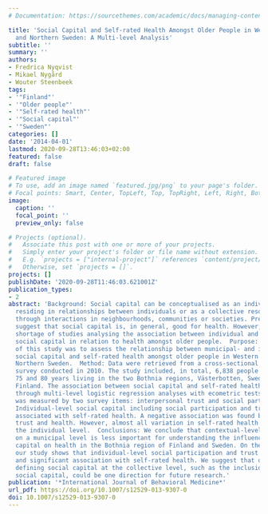 ```yaml
---
# Documentation: https://sourcethemes.com/academic/docs/managing-content/

title: 'Social Capital and Self-rated Health Amongst Older People in Western Finland
  and Northern Sweden: A Multi-level Analysis'
subtitle: ''
summary: ''
authors:
- Fredrica Nyqvist
- Mikael Nygård
- Wouter Steenbeek
tags:
- '"Finland"'
- '"Older people"'
- '"Self-rated health"'
- '"Social capital"'
- '"Sweden"'
categories: []
date: '2014-04-01'
lastmod: 2020-09-28T13:46:03+02:00
featured: false
draft: false

# Featured image
# To use, add an image named `featured.jpg/png` to your page's folder.
# Focal points: Smart, Center, TopLeft, Top, TopRight, Left, Right, BottomLeft, Bottom, BottomRight.
image:
  caption: ''
  focal_point: ''
  preview_only: false

# Projects (optional).
#   Associate this post with one or more of your projects.
#   Simply enter your project's folder or file name without extension.
#   E.g. `projects = ["internal-project"]` references `content/project/deep-learning/index.md`.
#   Otherwise, set `projects = []`.
projects: []
publishDate: '2020-09-28T11:46:03.621001Z'
publication_types:
- 2
abstract: 'Background: Social capital can be conceptualised as an individual resource
  residing in relationships between individuals or as a collective resource produced
  through interactions in neighbourhoods, communities or societies. Previous studies
  suggest that social capital is, in general, good for health. However, there is a
  shortage of studies analysing the association between individual and collective
  social capital in relation to health amongst older people.  Purpose: The purpose
  of this study was to assess the relationship between municipal- and individual-level
  social capital and self-rated health amongst older people in Western Finland and
  Northern Sweden.  Method: Data were retrieved from a cross-sectional postal questionnaire
  survey conducted in 2010. The study included, in total, 6,838 people aged 65, 70,
  75 and 80 years living in the two Bothnia regions, Västerbotten, Sweden and Pohjanmaa,
  Finland. The association between social capital and self-rated health was tested
  through multi-level logistic regression analyses with ecometric tests. Social capital
  was measured by two survey items: interpersonal trust and social participation.  Results:
  Individual-level social capital including social participation and trust was significantly
  associated with self-rated health. A negative association was found between municipal-level
  trust and health. However, almost all variation in self-rated health resided on
  the individual level.  Conclusions: We conclude that contextual-level social capital
  on a municipal level is less important for understanding the influence of social
  capital on health in the Bothnia region of Finland and Sweden. On the other hand,
  our study shows that individual-level social participation and trust have a positive
  and significant association with self-rated health. We suggest that other ways of
  defining social capital at the collective level, such as the inclusion of neighbourhood
  social capital, could be one direction for future research.'
publication: '*International Journal of Behavioral Medicine*'
url_pdf: https://doi.org/10.1007/s12529-013-9307-0
doi: 10.1007/s12529-013-9307-0
---
```

